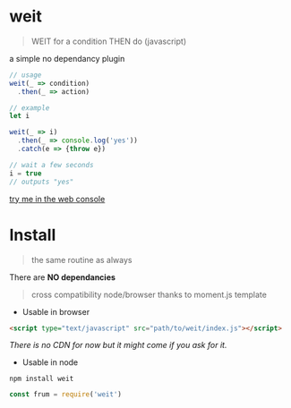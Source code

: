 # weit

> WEIT for a condition THEN do (javascript)

a simple no dependancy plugin

```js
// usage
weit(_ => condition)
  .then(_ => action)

// example
let i

weit(_ => i)
  .then(_ => console.log('yes'))
  .catch(e => {throw e})

// wait a few seconds
i = true
// outputs "yes"
```
[try me in the web console](https://gui3.github.io/weit/)

# Install

> the same routine as always

There are **NO dependancies**

> cross compatibility node/browser thanks to moment.js template

- Usable in browser

```html
<script type="text/javascript" src="path/to/weit/index.js"></script>
```

*There is no CDN for now but it might come if you ask for it.*

- Usable in node

```
npm install weit
```

```js
const frum = require('weit')
```
